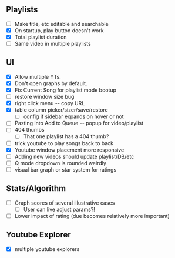 ## Playlists

- [ ] Make title, etc editable and searchable
- [x] On startup, play button doesn't work
- [x] Total playlist duration
- [ ] Same video in multiple playlists

## UI

- [x] Allow multiple YTs.
- [x] Don't open graphs by default.
- [x] Fix Current Song for playlist mode bootup
- [ ] restore window size bug
- [x] right click menu -- copy URL
- [x] table column picker/sizer/save/restore
  - [ ] config if sidebar expands on hover or not
- [ ] Pasting into Add to Queue -- popup for video/playlist
- [ ] 404 thumbs
  - [ ] That one playlist has a 404 thumb?
- [ ] trick youtube to play songs back to back
- [x] Youtube window placement more responsive
- [ ] Adding new videos should update playlist/DB/etc
- [ ] Q mode dropdown is rounded weirdly
- [ ] visual bar graph or star system for ratings

## Stats/Algorithm

- [ ] Graph scores of several illustrative cases
  - [ ] User can live adjust params?!
- [ ] Lower impact of rating (due becomes relatively more important)

## Youtube Explorer

- [x] multiple youtube explorers
